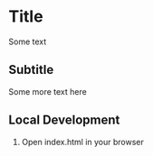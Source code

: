 # Title

Some text

## Subtitle

Some more text here

## Local Development

1. Open index.html in your browser